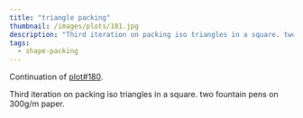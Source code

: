 ```yaml
---
title: "triangle packing"
thumbnail: /images/plots/181.jpg
description: "Third iteration on packing iso triangles in a square. two fountain pens on 300g/m paper."
tags:
  - shape-packing
---
```


Continuation of [plot#180](/plots/180).

Third iteration on packing iso triangles in a square. two fountain pens on 300g/m paper.
